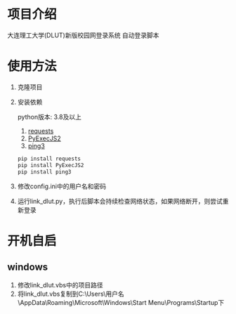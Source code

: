 # 项目介绍 
大连理工大学(DLUT)新版校园网登录系统 自动登录脚本

# 使用方法
1. 克隆项目
2. 安装依赖

   python版本: 3.8及以上
   1. [requests](https://pypi.org/project/requests/)
   2. [PyExecJS2](https://pypi.org/project/PyExecJS2/)
   3. [ping3](https://pypi.org/project/ping3/)

   ```bash
   pip install requests
   pip install PyExecJS2
   pip install ping3
   ```

3. 修改config.ini中的用户名和密码
4. 运行link_dlut.py，执行后脚本会持续检查网络状态，如果网络断开，则尝试重新登录

# 开机自启
## windows 
1. 修改link_dlut.vbs中的项目路径
2. 将link_dlut.vbs复制到C:\Users\用户名\AppData\Roaming\Microsoft\Windows\Start Menu\Programs\Startup下